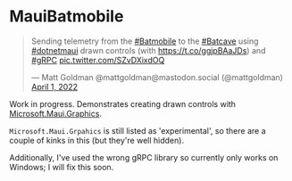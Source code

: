 # MauiBatmobile

<blockquote class="twitter-tweet" data-theme="dark"><p lang="en" dir="ltr">Sending telemetry from the <a href="https://twitter.com/hashtag/Batmobile?src=hash&amp;ref_src=twsrc%5Etfw">#Batmobile</a> to the <a href="https://twitter.com/hashtag/Batcave?src=hash&amp;ref_src=twsrc%5Etfw">#Batcave</a> using <a href="https://twitter.com/hashtag/dotnetmaui?src=hash&amp;ref_src=twsrc%5Etfw">#dotnetmaui</a> drawn controls (with <a href="https://t.co/ggjpBAaJDs">https://t.co/ggjpBAaJDs</a>) and <a href="https://twitter.com/hashtag/gRPC?src=hash&amp;ref_src=twsrc%5Etfw">#gRPC</a> <a href="https://t.co/SZvDXixdOQ">pic.twitter.com/SZvDXixdOQ</a></p>&mdash; Matt Goldman @mattgoldman@mastodon.social (@mattgoldman) <a href="https://twitter.com/mattgoldman/status/1509706514927603712?ref_src=twsrc%5Etfw">April 1, 2022</a></blockquote> <script async src="https://platform.twitter.com/widgets.js" charset="utf-8"></script>

Work in progress. Demonstrates creating drawn controls with [Microsoft.Maui.Graphics](https://github.com/dotnet/Microsoft.Maui.Graphics).    
    
`Microsoft.Maui.Grpahics` is still listed as 'experimental', so there are a couple of kinks in this (but they're well hidden).    
    
Additionally, I've used the wrong gRPC library so currently only works on Windows; I will fix this soon.

